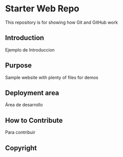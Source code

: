 # Starter Web Repo
This repository is for showing how Git and GitHub work

## Introduction
Ejemplo de Introduccion

## Purpose

Sample website with plenty of files for demos

## Deployment area
Área de desarrollo


## How to Contribute
Para contribuir

## Copyright